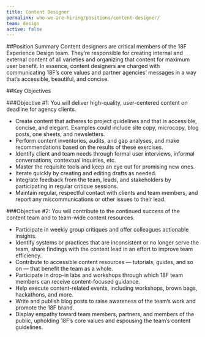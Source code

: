 ```yaml
---
title: Content Designer
permalink: who-we-are-hiring/positions/content-designer/
team: design
active: false
---
```


##Position Summary
Content designers are critical members of the 18F Experience Design team. They’re responsible for creating internal and external content of all varieties and organizing that content for maximum user benefit. In essence, content designers are charged with communicating 18F’s core values and partner agencies’ messages in a way that’s accessible, beautiful, and concise. 

##Key Objectives

###Objective #1: You will deliver high-quality, user-centered content on deadline for agency clients.
- Create content that adheres to project guidelines and that is accessible, concise, and elegant. Examples could include site copy, microcopy, blog posts, one sheets, and newsletters. 
- Perform content inventories, audits, and gap analyses, and make recommendations based on the results of these exercises. 
- Identify client and team needs through formal user interviews, informal conversations, contextual inquiries, etc. 
- Master the requisite tools and keep an eye out for promising new ones.  
- Iterate quickly by creating and editing drafts as needed.
- Integrate feedback from the team, leads, and stakeholders by participating in regular critique sessions. 
- Maintain regular, respectful contact with clients and team members, and report any miscommunications or other issues to their lead.  

###Objective #2:  You will contribute to the continued success of the content team and to team-wide content resources. 
- Participate in weekly group critiques and offer colleagues actionable insights. 
- Identify systems or practices that are inconsistent or no longer serve the team, share findings with the content lead in an effort to improve team efficiency.   
- Contribute to accessible content resources — tutorials, guides, and so on — that benefit the team as a whole.
- Participate in drop-in labs and workshops through which 18F team members can receive content-focused guidance.
- Help execute content-related events, including workshops, brown bags, hackathons, and more. 
- Write and publish blog posts to raise awareness of the team’s work and promote the 18F brand. 
- Display empathy toward team members, partners, and members of the public, upholding 18F’s core values and espousing the team’s content guidelines.
